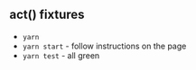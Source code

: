 act() fixtures
---

- `yarn`
- `yarn start` - follow instructions on the page 
- `yarn test` - all green
